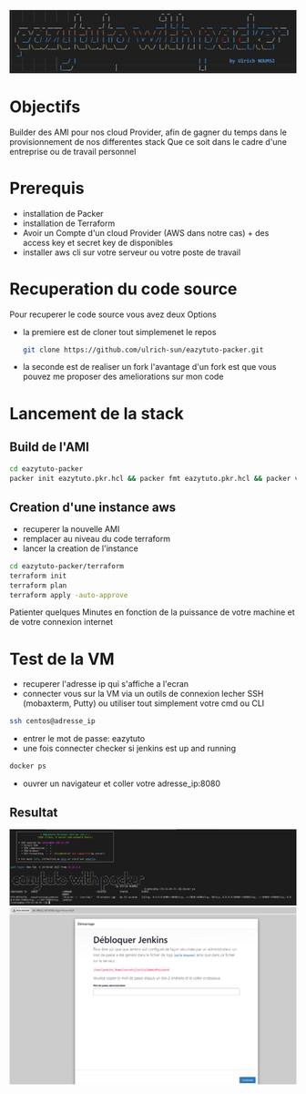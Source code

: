 ![alt text](image-2.png)
# Objectifs
Builder des AMI pour nos cloud Provider, afin de gagner du temps dans le provisionnement de nos differentes stack
Que ce soit dans le cadre d'une entreprise ou de travail personnel
# Prerequis
- installation de Packer
- installation de Terraform
- Avoir un Compte d'un cloud Provider (AWS dans notre cas) + des access key et secret key de disponibles
- installer aws cli sur votre serveur ou votre poste de travail


# Recuperation du code source
Pour recuperer le code source vous avez deux Options
- la premiere est de cloner tout simplemenet le repos
    ```bash 
    git clone https://github.com/ulrich-sun/eazytuto-packer.git
    ```
- la seconde est de realiser un fork
l'avantage d'un fork est que vous pouvez me proposer des ameliorations sur mon code 

# Lancement de la stack
## Build de l'AMI
```bash
cd eazytuto-packer
packer init eazytuto.pkr.hcl && packer fmt eazytuto.pkr.hcl && packer validate eazytuto.pkr.hcl  && packer build eazytuto.pkr.hcl
```

## Creation d'une instance aws
- recuperer la nouvelle AMI
- remplacer au niveau du code terraform
- lancer la creation de l'instance
```bash
cd eazytuto-packer/terraform
terraform init 
terraform plan
terraform apply -auto-approve
```

Patienter quelques Minutes en fonction de la puissance de votre machine et de votre connexion internet

# Test de la VM
- recuperer l'adresse ip qui s'affiche a l'ecran
- connecter vous sur la VM via un outils de connexion lecher SSH (mobaxterm, Putty) ou utiliser tout simplement votre cmd ou CLI
```bash
ssh centos@adresse_ip
```
- entrer le mot de passe: eazytuto
- une fois connecter checker si jenkins est up and running
```bash
docker ps 
```
- ouvrer un navigateur et coller votre adresse_ip:8080

## Resultat
![resultat_connexion](image.png)
![jenkins](image-1.png)